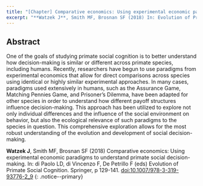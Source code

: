 ```yaml
---
title: "[Chapter] Comparative economics: Using experimental economic paradigms to understand primate social decision-making"
excerpt: "**Watzek J**, Smith MF, Brosnan SF (2018) In: Evolution of Primate Social Cognition"
---
```


## Abstract

One of the goals of studying primate social cognition is to better understand how decision-making is similar or different across primate species, including humans. Recently, researchers have begun to use paradigms from experimental economics that allow for direct comparisons across species using identical or highly similar experimental approaches. In many cases, paradigms used extensively in humans, such as the Assurance Game, Matching Pennies Game, and Prisoner’s Dilemma, have been adapted for other species in order to understand how different payoff structures influence decision-making. This approach has been utilized to explore not only individual differences and the influence of the social environment on behavior, but also the ecological relevance of such paradigms to the species in question. This comprehensive exploration allows for the most robust understanding of the evolution and development of social decision-making.

**Watzek J**, Smith MF, Brosnan SF (2018) Comparative economics: Using experimental economic paradigms to understand primate social decision-making. In: di Paolo LD, di Vincenzo F, De Petrillo F (eds) Evolution of Primate Social Cognition. Springer, p 129-141. [doi:10.1007/978-3-319-93776-2_9](https://doi.org/10.1007/978-3-319-93776-2_9)
{: .notice--primary}